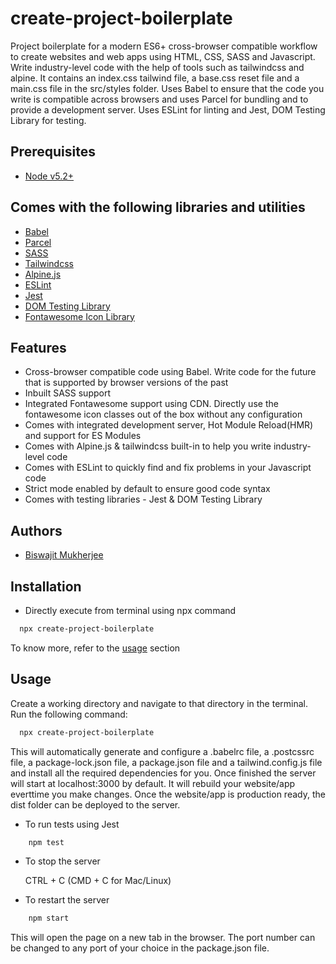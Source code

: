 # create-project-boilerplate

Project boilerplate for a modern ES6+ cross-browser compatible workflow to create websites and web apps using HTML, CSS, SASS and Javascript. Write industry-level code with the help of tools such as tailwindcss and alpine. It contains an index.css tailwind file, a base.css reset file and a main.css file in the src/styles folder. Uses Babel to ensure that the code you write is compatible across browsers and uses Parcel for bundling and to provide a development server. Uses ESLint for linting and Jest, DOM Testing Library for testing.

## Prerequisites

- [Node v5.2+](https://nodejs.org/)

## Comes with the following libraries and utilities

- [Babel](https://babeljs.io/)
- [Parcel](https://parceljs.org/)
- [SASS](https://sass-lang.com/)
- [Tailwindcss](https://tailwindcss.com/)
- [Alpine.js](https://alpinejs.dev/)
- [ESLint](https://eslint.org/)
- [Jest](https://jestjs.io/)
- [DOM Testing Library](https://testing-library.com/docs/dom-testing-library/intro/)
- [Fontawesome Icon Library](https://fontawesome.com/)

## Features

- Cross-browser compatible code using Babel. Write code for the future that is supported by browser versions of the past
- Inbuilt SASS support
- Integrated Fontawesome support using CDN. Directly use the fontawesome icon classes out of the box without any configuration
- Comes with integrated development server, Hot Module Reload(HMR) and support for ES Modules
- Comes with Alpine.js & tailwindcss built-in to help you write industry-level code
- Comes with ESLint to quickly find and fix problems in your Javascript code
- Strict mode enabled by default to ensure good code syntax
- Comes with testing libraries - Jest & DOM Testing Library

## Authors

- [Biswajit Mukherjee](https://github.com/Biswajit-Mukherjee)

## Installation

- Directly execute from terminal using npx command

```bash
  npx create-project-boilerplate
```

To know more, refer to the [usage](#Usage) section

## Usage

Create a working directory and navigate to that directory in the terminal. Run the following command:

```bash
  npx create-project-boilerplate
```

This will automatically generate and configure a .babelrc file, a .postcssrc file, a package-lock.json file, a package.json file and a tailwind.config.js file and install all the required dependencies for you. Once finished the server will start at localhost:3000 by default. It will rebuild your website/app everttime you make changes. Once the website/app is production ready, the dist folder can be deployed to the server.

- To run tests using Jest

```bash
    npm test
```

- To stop the server

  CTRL + C (CMD + C for Mac/Linux)

- To restart the server

```bash
    npm start
```

This will open the page on a new tab in the browser. The port number can be changed to any port of your choice in the package.json file.
